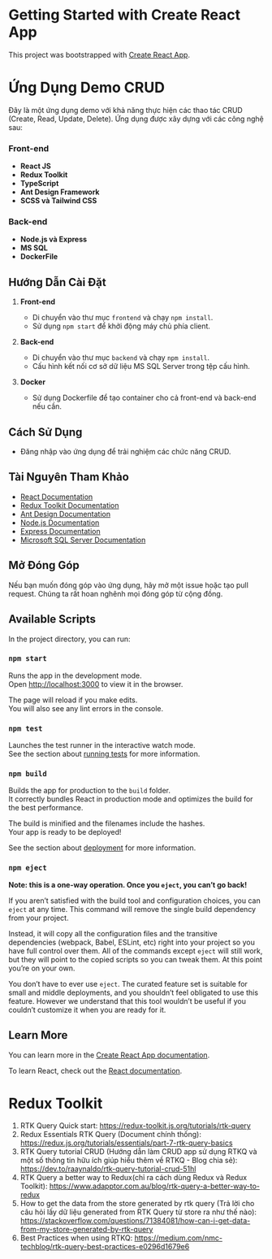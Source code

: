 # Getting Started with Create React App

This project was bootstrapped with [Create React App](https://github.com/facebook/create-react-app).

# Ứng Dụng Demo CRUD

Đây là một ứng dụng demo với khả năng thực hiện các thao tác CRUD (Create, Read, Update, Delete). Ứng dụng được xây dựng với các công nghệ sau:

### Front-end
- **React JS**
- **Redux Toolkit**
- **TypeScript**
- **Ant Design Framework**
- **SCSS và Tailwind CSS**

### Back-end
- **Node.js và Express**
- **MS SQL**
- **DockerFile**

## Hướng Dẫn Cài Đặt

1. **Front-end**
   - Di chuyển vào thư mục `frontend` và chạy `npm install`.
   - Sử dụng `npm start` để khởi động máy chủ phía client.

2. **Back-end**
   - Di chuyển vào thư mục `backend` và chạy `npm install`.
   - Cấu hình kết nối cơ sở dữ liệu MS SQL Server trong tệp cấu hình.

3. **Docker**
   - Sử dụng Dockerfile để tạo container cho cả front-end và back-end nếu cần.

## Cách Sử Dụng

- Đăng nhập vào ứng dụng để trải nghiệm các chức năng CRUD.

## Tài Nguyên Tham Khảo

- [React Documentation](https://reactjs.org/docs/getting-started.html)
- [Redux Toolkit Documentation](https://redux-toolkit.js.org/)
- [Ant Design Documentation](https://ant.design/docs/react/introduce)
- [Node.js Documentation](https://nodejs.org/en/docs/)
- [Express Documentation](https://expressjs.com/)
- [Microsoft SQL Server Documentation](https://docs.microsoft.com/en-us/sql/sql-server/?view=sql-server-ver15)

## Mở Đóng Góp

Nếu bạn muốn đóng góp vào ứng dụng, hãy mở một issue hoặc tạo pull request. Chúng ta rất hoan nghênh mọi đóng góp từ cộng đồng.

## Available Scripts

In the project directory, you can run:

### `npm start`

Runs the app in the development mode.\
Open [http://localhost:3000](http://localhost:3000) to view it in the browser.

The page will reload if you make edits.\
You will also see any lint errors in the console.

### `npm test`

Launches the test runner in the interactive watch mode.\
See the section about [running tests](https://facebook.github.io/create-react-app/docs/running-tests) for more information.

### `npm build`

Builds the app for production to the `build` folder.\
It correctly bundles React in production mode and optimizes the build for the best performance.

The build is minified and the filenames include the hashes.\
Your app is ready to be deployed!

See the section about [deployment](https://facebook.github.io/create-react-app/docs/deployment) for more information.

### `npm eject`

**Note: this is a one-way operation. Once you `eject`, you can’t go back!**

If you aren’t satisfied with the build tool and configuration choices, you can `eject` at any time. This command will remove the single build dependency from your project.

Instead, it will copy all the configuration files and the transitive dependencies (webpack, Babel, ESLint, etc) right into your project so you have full control over them. All of the commands except `eject` will still work, but they will point to the copied scripts so you can tweak them. At this point you’re on your own.

You don’t have to ever use `eject`. The curated feature set is suitable for small and middle deployments, and you shouldn’t feel obligated to use this feature. However we understand that this tool wouldn’t be useful if you couldn’t customize it when you are ready for it.

## Learn More

You can learn more in the [Create React App documentation](https://facebook.github.io/create-react-app/docs/getting-started).

To learn React, check out the [React documentation](https://reactjs.org/).


# Redux Toolkit
1. RTK Query Quick start: https://redux-toolkit.js.org/tutorials/rtk-query
2. Redux Essentials RTK Query (Document chính thống): https://redux.js.org/tutorials/essentials/part-7-rtk-query-basics
3. RTK Query tutorial CRUD (Hướng dẫn làm CRUD app sử dụng RTKQ và một số thông tin hữu ích giúp hiểu thêm về RTKQ - Blog chia sẻ): https://dev.to/raaynaldo/rtk-query-tutorial-crud-51hl
4. RTK Query a better way to Redux(chỉ ra cách dùng Redux và Redux Toolkit): https://www.adapptor.com.au/blog/rtk-query-a-better-way-to-redux
5. How to get the data from the store generated by rtk query (Trả lời cho câu hỏi lấy dữ liệu generated from RTK Query từ store ra như thế nào): https://stackoverflow.com/questions/71384081/how-can-i-get-data-from-my-store-generated-by-rtk-query
6. Best Practices when using RTKQ: https://medium.com/nmc-techblog/rtk-query-best-practices-e0296d1679e6
